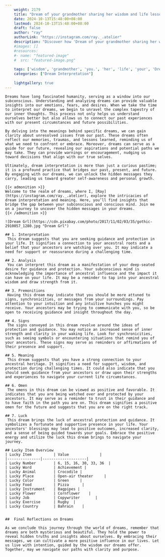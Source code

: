 ```yaml
---
    weight: 2179
    title: "Dream of your grandmother sharing her wisdom and life lessons with you."  # Assuming 'title' column exists
    date: 2024-10-13T15:48:00+08:00
    lastmod: 2024-10-13T15:48:00+08:00
    draft: false
    author: "ray"
    authorLink: "https://instagram.com/ray._.atelier"
    description: "Discover how 'Dream of your grandmother sharing her wisdom and life lessons with you.' can interpret your future and uncover its significant meanings in your life."
    #images: []
    #resources:
    #- name: "featured-image"
    #  src: "featured-image.png"
    
    tags: ['wisdom', 'grandmother', 'you.', 'her', 'life', 'your', 'Dream', 'sharing', 'lessons', 'and', 'of', 'with']
    categories: ["Dream Interpretation"]
    
    lightgallery: true
---
```

    
    Dreams have long fascinated humanity, serving as a window into our subconscious. Understanding and analyzing dreams can provide valuable insights into our emotions, fears, and desires. When we take the time to interpret our dreams, we begin to unravel the complex tapestry of our inner thoughts. This process not only helps us understand ourselves better but also allows us to connect our past experiences with our present circumstances and future possibilities.
    
    By delving into the meanings behind specific dreams, we can gain clarity about unresolved issues from our past. These dreams often reflect our memories, traumas, and lessons learned, reminding us of what we need to confront or embrace. Moreover, dreams can serve as a guide for our future, revealing our aspirations and potential paths we may take. They can provide warnings or encouragement, nudging us toward decisions that align with our true selves.
    
    Ultimately, dream interpretation is more than just a curious pastime; it is a profound practice that bridges our past, present, and future. By engaging with our dreams, we can unlock the hidden messages they carry, leading us toward greater self-awareness and personal growth.
    
    {{< admonition >}}
    Welcome to the realm of dreams, where I, [Ray](https://instagram.com/ray._.atelier), explore the intricacies of dream interpretation and meaning. Here, you’ll find insights that bridge the gap between your subconscious and conscious mind. Join me on a journey to uncover the hidden messages in your dreams.
    {{< /admonition >}}
    
    ![Dream Grl](https://cdn.pixabay.com/photo/2017/11/02/03/35/gothic-2910057_1280.jpg "Dream Grl")
    
    ## 1. Interpretation
     This dream suggests that you are seeking guidance and protection in your life. It signifies a connection to your ancestral roots and a belief that your ancestors are watching over you. It may indicate a need for support or reassurance during a challenging time.
    
    ## 2. Analysis
     You can interpret this dream as a manifestation of your deep-seated desire for guidance and protection. Your subconscious mind is acknowledging the importance of ancestral influence and the impact it can have on your life. It may be a reminder to tap into your ancestral wisdom and draw strength from it.
    
    ## 3. Premonitions
     Having this dream may indicate that you should be more attuned to signs, synchronicities, or messages from your surroundings. Pay attention to your intuition and any intuitive hunches you might receive. Your ancestors may be trying to communicate with you, so be open to receiving guidance and insight throughout the day.
    
    ## 4. Signs
     The signs conveyed in this dream revolve around the ideas of protection and guidance. You may notice an increased sense of inner strength and clarity in your waking life. Look for synchronicities, such as seeing symbols or encountering situations that remind you of your ancestors. These signs may serve as reminders or affirmations of their presence and support.
    
    ## 5. Meaning
     This dream suggests that you have a strong connection to your ancestral heritage. It signifies a need for support, wisdom, and protection during challenging times. It could also indicate that you should seek guidance from your ancestors or draw upon their strengths and experiences to navigate your current life circumstances.
    
    ## 6. Omen
     The omens in this dream can be viewed as positive and favorable. It indicates that you are being watched over and protected by your ancestors. It may serve as a reminder to trust in their guidance and to have faith in the path you are on. This dream signifies a positive omen for the future and suggests that you are on the right track.
    
    ## 7. Luck
     This dream brings the luck of ancestral protection and guidance. It symbolizes a fortunate and supportive presence in your life. Your ancestors' blessings may lead to positive outcomes, increased clarity, and a sense of being guided towards your goals. Embrace the positive energy and utilize the luck this dream brings to navigate your journey.
    
    ## Lucky Item Overview
    | Lucky Item          | Value              |
    |---------------|--------------------|
    | Lucky Number        | 6, 15, 16, 30, 33, 36  |
    | Lucky Word          | Achievement |
    | Lucky Animal        | Crocodile |
    | Lucky Place         | Open-air theater     |
    | Lucky Color         | Green     |
    | Lucky Food          | Pizza      |
    | Lucky Instrument    | Bagpipes |
    | Lucky Flower        | Cornflower    |
    | Lucky Job           | Copywriter       |
    | Lucky Exercise      | Rugby  |
    | Lucky Country       | Bahrain    |
    
    
    ##  Final Reflections on Dreams
    
    As we conclude this journey through the world of dreams, remember that dreams are both mysterious and beautiful. They hold the power to reveal hidden truths and insights about ourselves. By embracing their messages, we can cultivate a more positive influence in our lives. Let us live with intention, guided by the wisdom our dreams offer. Together, may we navigate our paths with clarity and purpose.
    